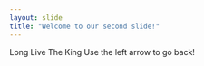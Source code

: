 ```yaml
---
layout: slide
title: "Welcome to our second slide!"
---
```

Long Live The King
Use the left arrow to go back!
